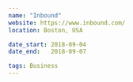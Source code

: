 ```yaml
---
name: "Inbound"
website: https://www.inbound.com/
location: Boston, USA

date_start: 2018-09-04
date_end:   2018-09-07

tags: Business
---
```

